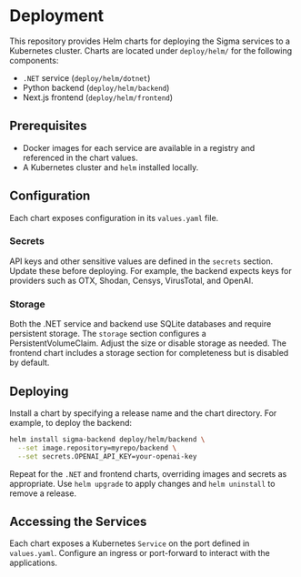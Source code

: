 # Deployment

This repository provides Helm charts for deploying the Sigma services to a Kubernetes cluster. Charts are located under `deploy/helm/` for the following components:

- `.NET` service (`deploy/helm/dotnet`)
- Python backend (`deploy/helm/backend`)
- Next.js frontend (`deploy/helm/frontend`)

## Prerequisites

- Docker images for each service are available in a registry and referenced in the chart values.
- A Kubernetes cluster and `helm` installed locally.

## Configuration

Each chart exposes configuration in its `values.yaml` file.

### Secrets

API keys and other sensitive values are defined in the `secrets` section. Update these before deploying. For example, the backend expects keys for providers such as OTX, Shodan, Censys, VirusTotal, and OpenAI.

### Storage

Both the .NET service and backend use SQLite databases and require persistent storage. The `storage` section configures a PersistentVolumeClaim. Adjust the size or disable storage as needed. The frontend chart includes a storage section for completeness but is disabled by default.

## Deploying

Install a chart by specifying a release name and the chart directory. For example, to deploy the backend:

```bash
helm install sigma-backend deploy/helm/backend \
  --set image.repository=myrepo/backend \
  --set secrets.OPENAI_API_KEY=your-openai-key
```

Repeat for the `.NET` and frontend charts, overriding images and secrets as appropriate. Use `helm upgrade` to apply changes and `helm uninstall` to remove a release.

## Accessing the Services

Each chart exposes a Kubernetes `Service` on the port defined in `values.yaml`. Configure an ingress or port-forward to interact with the applications.
